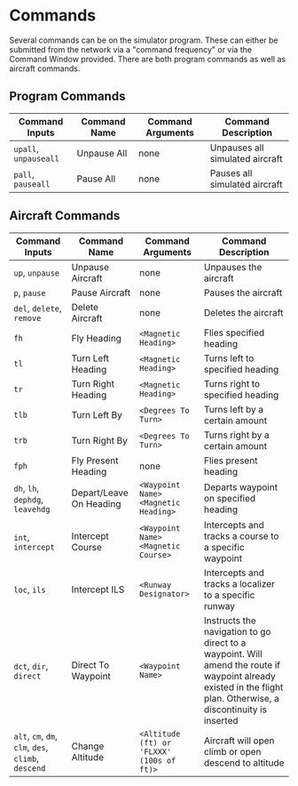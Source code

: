 # Commands
Several commands can be on the simulator program. These can either be submitted from the network via a "command frequency" or via the Command Window provided. There are both program commands as well as aircraft commands.

## Program Commands
| Command Inputs | Command Name | Command Arguments | Command Description |
|--|--|--|--|
| `upall`, `unpauseall` | Unpause All | none | Unpauses all simulated aircraft |
| `pall`, `pauseall` | Pause All | none | Pauses all simulated aircraft |

## Aircraft Commands
| Command Inputs | Command Name | Command Arguments | Command Description |
|--|--|--|--|
| `up`, `unpause` | Unpause Aircraft | none | Unpauses the aircraft |
| `p`, `pause` | Pause Aircraft | none | Pauses the aircraft |
| `del`, `delete`, `remove` | Delete Aircraft | none | Deletes the aircraft |
| `fh` | Fly Heading | `<Magnetic Heading>` | Flies specified heading |
| `tl` | Turn Left Heading | `<Magnetic Heading>` | Turns left to specified heading |
| `tr` | Turn Right Heading | `<Magnetic Heading>` | Turns right to specified heading |
| `tlb` | Turn Left By | `<Degrees To Turn>` | Turns left by a certain amount |
| `trb` | Turn Right By | `<Degrees To Turn>` | Turns right by a certain amount |
| `fph` | Fly Present Heading | none | Flies present heading |
| `dh`, `lh`, `dephdg`, `leavehdg` | Depart/Leave On Heading | `<Waypoint Name>` `<Magnetic Heading>` | Departs waypoint on specified heading |
| `int`, `intercept` | Intercept Course | `<Waypoint Name>` `<Magnetic Course>` | Intercepts and tracks a course to a specific waypoint |
| `loc`, `ils` | Intercept ILS | `<Runway Designator>` | Intercepts and tracks a localizer to a specific runway |
| `dct`, `dir`, `direct` | Direct To Waypoint | `<Waypoint Name>` | Instructs the navigation to go direct to a waypoint. Will amend the route if waypoint already existed in the flight plan. Otherwise, a discontinuity is inserted |
| `alt`, `cm`, `dm`, `clm`, `des`, `climb`, `descend` | Change Altitude | `<Altitude (ft) or 'FLXXX' (100s of ft)>` | Aircraft will open climb or open descend to altitude |